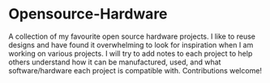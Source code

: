 # Opensource-Hardware
A collection of my favourite open source hardware projects. I like to reuse designs and have found it overwhelming to look for inspiration when I am working on various projects. I will try to add notes to each project to help others understand how it can be manufactured, used, and what software/hardware each project is compatible with. Contributions welcome!
